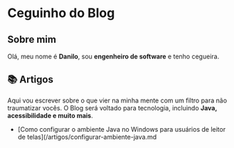 # Ceguinho do Blog

## Sobre mim  
Olá, meu nome é **Danilo**, sou **engenheiro de software** e tenho cegueira. 
## 📚 Artigos  
Aqui vou escrever sobre o que vier na minha mente com um filtro para não traumatizar vocês. O Blog será voltado para tecnologia, incluindo **Java, acessibilidade e muito mais**.  

- [Como configurar o ambiente Java no Windows para usuários de leitor de telas](/artigos/configurar-ambiente-java.md